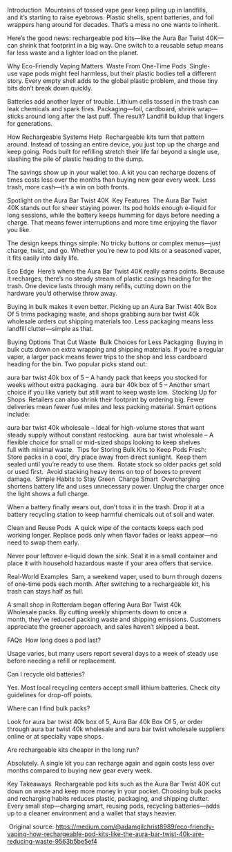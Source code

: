 
Introduction 
Mountains of tossed vape gear keep piling up in landfills, and it’s starting to raise eyebrows. Plastic shells, spent batteries, and foil wrappers hang around for decades. That’s a mess no one wants to inherit. 

Here’s the good news: rechargeable pod kits—like the Aura Bar Twist 40K—can shrink that footprint in a big way. One switch to a reusable setup means far less waste and a lighter load on the planet. 

Why Eco-Friendly Vaping Matters 
Waste From One-Time Pods 
Single-use vape pods might feel harmless, but their plastic bodies tell a different story. Every empty shell adds to the global plastic problem, and those tiny bits don’t break down quickly. 

Batteries add another layer of trouble. Lithium cells tossed in the trash can leak chemicals and spark fires. Packaging—foil, cardboard, shrink wrap—sticks around long after the last puff. The result? Landfill buildup that lingers for generations. 

How Rechargeable Systems Help 
Rechargeable kits turn that pattern around. Instead of tossing an entire device, you just top up the charge and keep going. Pods built for refilling stretch their life far beyond a single use, slashing the pile of plastic heading to the dump. 

The savings show up in your wallet too. A kit you can recharge dozens of times costs less over the months than buying new gear every week. Less trash, more cash—it’s a win on both fronts. 

Spotlight on the Aura Bar Twist 40K 
Key Features 
The Aura Bar Twist 40K stands out for sheer staying power. Its pod holds enough e-liquid for long sessions, while the battery keeps humming for days before needing a charge. That means fewer interruptions and more time enjoying the flavor you like. 

The design keeps things simple. No tricky buttons or complex menus—just charge, twist, and go. Whether you’re new to pod kits or a seasoned vaper, it fits easily into daily life. 

Eco Edge 
Here’s where the Aura Bar Twist 40K really earns points. Because it recharges, there’s no steady stream of plastic casings heading for the trash. One device lasts through many refills, cutting down on the hardware you’d otherwise throw away. 

Buying in bulk makes it even better. Picking up an Aura Bar Twist 40k Box Of 5 trims packaging waste, and shops grabbing aura bar twist 40k wholesale orders cut shipping materials too. Less packaging means less landfill clutter—simple as that. 

Buying Options That Cut Waste 
Bulk Choices for Less Packaging 
Buying in bulk cuts down on extra wrapping and shipping materials. If you’re a regular vaper, a larger pack means fewer trips to the shop and less cardboard heading for the bin. Two popular picks stand out: 

aura bar twist 40k box of 5 – A handy pack that keeps you stocked for weeks without extra packaging. 
aura bar 40k box of 5 – Another smart choice if you like variety but still want to keep waste low. 
Stocking Up for Shops 
Retailers can also shrink their footprint by ordering big. Fewer deliveries mean fewer fuel miles and less packing material. Smart options include: 

aura bar twist 40k wholesale – Ideal for high-volume stores that want steady supply without constant restocking. 
aura bar twist wholesale – A flexible choice for small or mid-sized shops looking to keep shelves full with minimal waste. 
Tips for Storing Bulk Kits to Keep Pods Fresh: 
Store packs in a cool, dry place away from direct sunlight. 
Keep them sealed until you’re ready to use them. 
Rotate stock so older packs get sold or used first. 
Avoid stacking heavy items on top of boxes to prevent damage. 
Simple Habits to Stay Green 
Charge Smart 
Overcharging shortens battery life and uses unnecessary power. Unplug the charger once the light shows a full charge. 

When a battery finally wears out, don’t toss it in the trash. Drop it at a battery recycling station to keep harmful chemicals out of soil and water. 

Clean and Reuse Pods 
A quick wipe of the contacts keeps each pod working longer. Replace pods only when flavor fades or leaks appear—no need to swap them early. 

Never pour leftover e-liquid down the sink. Seal it in a small container and place it with household hazardous waste if your area offers that service. 

Real-World Examples 
Sam, a weekend vaper, used to burn through dozens of one-time pods each month. After switching to a rechargeable kit, his trash can stays half as full. 

A small shop in Rotterdam began offering Aura Bar Twist 40k Wholesale packs. By cutting weekly shipments down to once a month, they’ve reduced packing waste and shipping emissions. Customers appreciate the greener approach, and sales haven’t skipped a beat. 

FAQs 
How long does a pod last? 

Usage varies, but many users report several days to a week of steady use before needing a refill or replacement. 

Can I recycle old batteries? 

Yes. Most local recycling centers accept small lithium batteries. Check city guidelines for drop-off points. 

Where can I find bulk packs? 

Look for aura bar twist 40k box of 5, Aura Bar 40k Box Of 5, or order through aura bar twist 40k wholesale and aura bar twist wholesale suppliers online or at specialty vape shops. 

Are rechargeable kits cheaper in the long run? 

Absolutely. A single kit you can recharge again and again costs less over months compared to buying new gear every week. 

Key Takeaways 
Rechargeable pod kits such as the Aura Bar Twist 40K cut down on waste and keep more money in your pocket. Choosing bulk packs and recharging habits reduces plastic, packaging, and shipping clutter. Every small step—charging smart, reusing pods, recycling batteries—adds up to a cleaner environment and a wallet that stays heavier. 

 Original source: https://medium.com/@adamgilchrist8989/eco-friendly-vaping-how-rechargeable-pod-kits-like-the-aura-bar-twist-40k-are-reducing-waste-9563b5be5ef4


